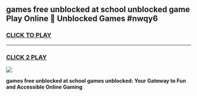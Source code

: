 
## games free unblocked at school unblocked game Play Online 👋 Unblocked Games #nwqy6
<h3>
<a href="https://premium.freeplayer.one?title=games_free_unblocked_at_school&ref=21F">CLICK TO PLAY</a></h3>
<hr>

<h3>
<a href="https://premium.freeplayer.one?title=games_free_unblocked_at_school&ref=21F">CLICK 2 PLAY</a>
  
</h3>

<a href="https://premium.freeplayer.one?title=games_free_unblocked_at_school&ref=21F/"><img src="https://clearcache.store/games.png"></a>


**games free unblocked at school games unblocked: Your Gateway to Fun and Accessible Online Gaming**
